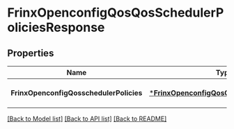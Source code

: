# FrinxOpenconfigQosQosSchedulerPoliciesResponse

## Properties
Name | Type | Description | Notes
------------ | ------------- | ------------- | -------------
**FrinxOpenconfigQosschedulerPolicies** | [***FrinxOpenconfigQosQosSchedulerPolicies**](frinx.openconfig.qos.qos.SchedulerPolicies.md) |  | [optional] [default to null]

[[Back to Model list]](../README.md#documentation-for-models) [[Back to API list]](../README.md#documentation-for-api-endpoints) [[Back to README]](../README.md)


